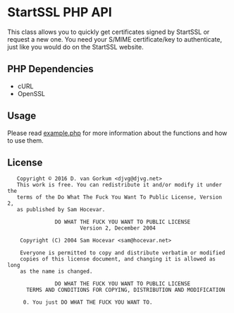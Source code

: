 StartSSL PHP API
=============

This class allows you to quickly get certificates signed by StartSSL or request a new one.
You need your S/MIME certificate/key to authenticate, just like you would do on the StartSSL website.

PHP Dependencies
----------------

* cURL
* OpenSSL

Usage
-----

Please read [example.php](example.php) for more information about the functions and how to use them.

License
-------

```
   Copyright © 2016 D. van Gorkum <djvg@djvg.net>
   This work is free. You can redistribute it and/or modify it under the
   terms of the Do What The Fuck You Want To Public License, Version 2,
   as published by Sam Hocevar.

               DO WHAT THE FUCK YOU WANT TO PUBLIC LICENSE
                       Version 2, December 2004

    Copyright (C) 2004 Sam Hocevar <sam@hocevar.net>

    Everyone is permitted to copy and distribute verbatim or modified
    copies of this license document, and changing it is allowed as long
    as the name is changed.

               DO WHAT THE FUCK YOU WANT TO PUBLIC LICENSE
      TERMS AND CONDITIONS FOR COPYING, DISTRIBUTION AND MODIFICATION

     0. You just DO WHAT THE FUCK YOU WANT TO.
```

